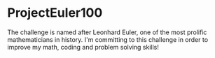 # ProjectEuler100

The challenge is named after Leonhard Euler, one of the most prolific mathematicians in history. I'm committing to this challenge in order to improve my math, coding and problem solving skills!
